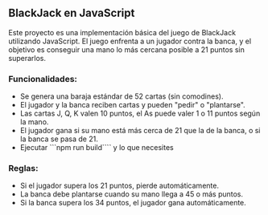 ## BlackJack en JavaScript

Este proyecto es una implementación básica del juego de BlackJack utilizando JavaScript. El juego enfrenta a un jugador contra la banca, y el objetivo es conseguir una mano lo más cercana posible a 21 puntos sin superarlos.

### Funcionalidades:
- Se genera una baraja estándar de 52 cartas (sin comodines).
- El jugador y la banca reciben cartas y pueden "pedir" o "plantarse".
- Las cartas J, Q, K valen 10 puntos, el As puede valer 1 o 11 puntos según la mano.
- El jugador gana si su mano está más cerca de 21 que la de la banca, o si la banca se pasa de 21.
- Ejecutar ```npm run build```` y lo que necesites

### Reglas:
- Si el jugador supera los 21 puntos, pierde automáticamente.
- La banca debe plantarse cuando su mano llega a 45 o más puntos.
- Si la banca supera los 34 puntos, el jugador gana automáticamente.
